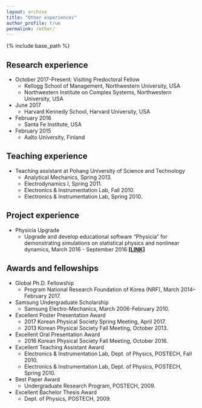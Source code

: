 ```yaml
---
layout: archive
title: "Other experiences"
author_profile: true
permalink: /other/
---
```


{% include base_path %}

Research experience
------
* October 2017-Present: Visiting Predoctoral Fellow
  * Kellogg School of Management, Northwestern University, USA
  * Northwestern Institute on Complex Systems, Northwestern University, USA
* June 2017
  * Harvard Kennedy School, Harvard University, USA
* February 2016
  * Santa Fe Institute, USA
* February 2015
  * Aalto University, Finland

Teaching experience
------
* Teaching assistant at Pohang University of Science and Technology
  * Analytical Mechanics, Spring 2013.
  * Electrodynamics I, Spring 2011.
  * Electronics & Instrumentation Lab, Fall 2010. 
  * Electronics & Instrumentation Lab, Spring 2010.

Project experience
------
* Physicia Upgrade
  * Upgrade and develop educational software “Physicia” for demonstrating simulations on statistical physics and nonlinear dynamics, March 2016 - September 2016 **[[LINK]](http://comphys.postech.ac.kr)**

Awards and fellowships
------
* Global Ph.D. Fellowship
  * Program National Research Foundation of Korea (NRF), March 2014–February 2017.
* Samsung Undergraduate Scholarship
  * Samsung Electro-Mechanics, March 2006-February 2010.
* Excellent Poster Presentation Award
  * 2017 Korean Physical Society Spring Meeting, April 2017.
  * 2013 Korean Physical Society Fall Meeting, October 2013.
* Excellent Oral Presentation Award
  * 2016 Korean Physical Society Fall Meeting, October 2016.
* Excellent Teaching Assistant Award
  * Electronics & Instrumentation Lab, Dept. of Physics, POSTECH, Fall 2010.
  * Electronics & Instrumentation Lab, Dept. of Physics, POSTECH, Spring 2010.
* Best Paper Award
  * Undergraduate Research Program, POSTECH, 2009.
* Excellent Bachelor Thesis Award
  * Dept. of Physics, POSTECH, 2009.
  
